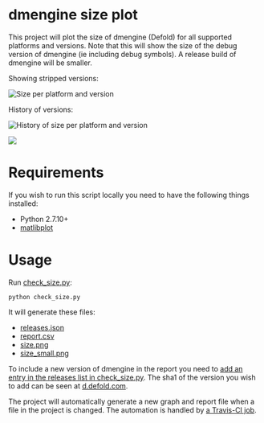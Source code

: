 # dmengine size plot
This project will plot the size of dmengine (Defold) for all supported platforms and versions. Note that this will show the size of the debug version of dmengine (ie including debug symbols). A release build of dmengine will be smaller.

Showing stripped versions:

![Size per platform and version](https://github.com/britzl/dmengine_size/raw/master/size_small.png)

History of versions:

![History of size per platform and version](https://github.com/britzl/dmengine_size/raw/master/size.png)

[![](https://travis-ci.org/britzl/dmengine_size.svg?branch=master)](https://travis-ci.org/britzl/dmengine_size/builds)

# Requirements
If you wish to run this script locally you need to have the following things installed:

* Python 2.7.10+
* [matlibplot](http://matplotlib.org/)

# Usage
Run [check_size.py](check_size.py):

    python check_size.py

It will generate these files:
* [releases.json](releases.json)
* [report.csv](report.csv)
* [size.png](size.png)
* [size_small.png](size_small.png)


To include a new version of dmengine in the report you need to [add an entry in the releases list in check_size.py](https://github.com/britzl/dmengine_size/blob/master/check_size.py#L28). The sha1 of the version you wish to add can be seen at [d.defold.com](d.defold.com).

The project will automatically generate a new graph and report file when a file in the project is changed. The automation is handled by [a Travis-CI job](https://travis-ci.org/britzl/dmengine_size).
